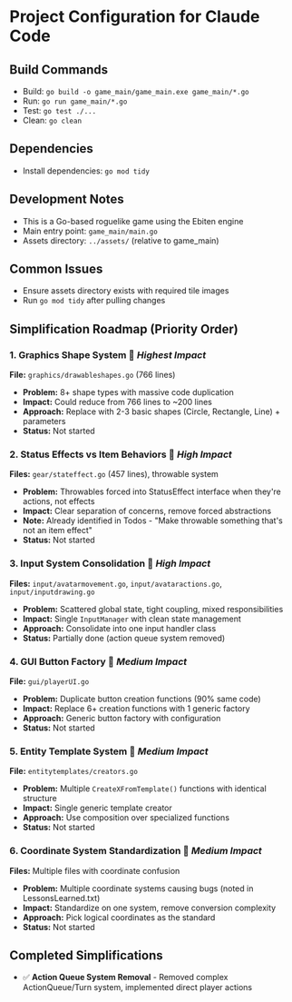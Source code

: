 # Project Configuration for Claude Code

## Build Commands
- Build: `go build -o game_main/game_main.exe game_main/*.go`
- Run: `go run game_main/*.go`
- Test: `go test ./...`
- Clean: `go clean`

## Dependencies
- Install dependencies: `go mod tidy`

## Development Notes
- This is a Go-based roguelike game using the Ebiten engine
- Main entry point: `game_main/main.go`
- Assets directory: `../assets/` (relative to game_main)

## Common Issues
- Ensure assets directory exists with required tile images
- Run `go mod tidy` after pulling changes

## Simplification Roadmap (Priority Order)

### 1. Graphics Shape System 🎯 *Highest Impact*
**File:** `graphics/drawableshapes.go` (766 lines)
- **Problem:** 8+ shape types with massive code duplication
- **Impact:** Could reduce from 766 lines to ~200 lines
- **Approach:** Replace with 2-3 basic shapes (Circle, Rectangle, Line) + parameters
- **Status:** Not started

### 2. Status Effects vs Item Behaviors 🎯 *High Impact*
**Files:** `gear/stateffect.go` (457 lines), throwable system
- **Problem:** Throwables forced into StatusEffect interface when they're actions, not effects
- **Impact:** Clear separation of concerns, remove forced abstractions
- **Note:** Already identified in Todos - "Make throwable something that's not an item effect"
- **Status:** Not started

### 3. Input System Consolidation 🎯 *High Impact*
**Files:** `input/avatarmovement.go`, `input/avataractions.go`, `input/inputdrawing.go`
- **Problem:** Scattered global state, tight coupling, mixed responsibilities
- **Impact:** Single `InputManager` with clean state management
- **Approach:** Consolidate into one input handler class
- **Status:** Partially done (action queue system removed)

### 4. GUI Button Factory 🎯 *Medium Impact*
**File:** `gui/playerUI.go`
- **Problem:** Duplicate button creation functions (90% same code)
- **Impact:** Replace 6+ creation functions with 1 generic factory
- **Approach:** Generic button factory with configuration
- **Status:** Not started

### 5. Entity Template System 🎯 *Medium Impact*
**File:** `entitytemplates/creators.go`
- **Problem:** Multiple `CreateXFromTemplate()` functions with identical structure
- **Impact:** Single generic template creator
- **Approach:** Use composition over specialized functions
- **Status:** Not started

### 6. Coordinate System Standardization 🎯 *Medium Impact*
**Files:** Multiple files with coordinate confusion
- **Problem:** Multiple coordinate systems causing bugs (noted in LessonsLearned.txt)
- **Impact:** Standardize on one system, remove conversion complexity
- **Approach:** Pick logical coordinates as the standard
- **Status:** Not started

## Completed Simplifications
- ✅ **Action Queue System Removal** - Removed complex ActionQueue/Turn system, implemented direct player actions